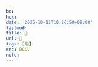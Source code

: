```yaml
---
bc:
hex:
date: '2025-10-13T10:26:50+08:00'
lastmod:
title: 􂤪
url: 􂤪
tags: [龜]
src: DCCV
note:
---
```

